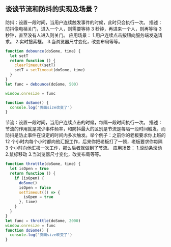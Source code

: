 ## 谈谈节流和防抖的实现及场景？

防抖：设置一段时间，当用户连续触发事件的时候，此时只会执行一次。
描述：防抖像电梯关门，进入一个人，则需要等待 3 秒钟，再进来一个人，则再等待 3 秒钟，直至没有人进入则关门。
应用场景： 1.用户连续点击按钮向服务端发送请求。 2.实时搜索框。 3.当浏览器尺寸变化，改变布局等等。

```js
function debounce(doSome, time) {
  let setT
  return function () {
    clearTimeout(setT)
    setT = setTimeout(doSome, time)
  }
}
let func = debounce(doSome, 500)

window.onresize = func

function doSome() {
  console.log('页面size改变了')
}
```

节流：设置一段时间，当用户连续点击的时候，每隔一段时间执行一次。
描述：节流的作用就是减少事件频率，和防抖最大的区别是节流是每隔一段时间触发，而防抖是防止事件在设定的时间内多次触发。举个例子：之前你的老板要求你上班的 12 个小时内每个小时都向他汇报工作，后来你把老板打了一顿，老板要求你每隔 3 个小时向他汇报一次工作，那么后者就做到了节流。
应用场景： 1.滚动条滚动 2.鼠标移动 3.当浏览器尺寸变化，改变布局等等。

```js
function throttle(doSome, time) {
  let isOpen = true
  return function () {
    if (isOpen) {
      doSome()
      isOpen = false
      setTimeout(() => {
        isOpen = true
      }, time)
    }
  }
}
let func = throttle(doSome, 2000)
window.onresize = func
function doSome() {
  console.log('页面size改变了')
}
```
